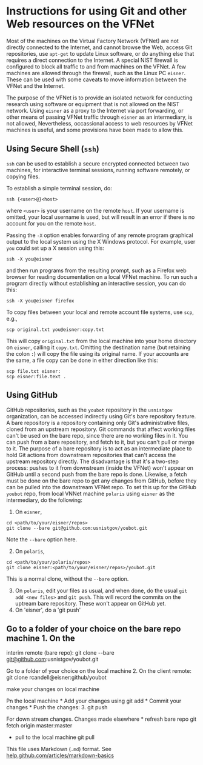 # Instructions for using Git and other Web resources on the VFNet

Most of the machines on the Virtual Factory Network (VFNet) are not directly connected to the Internet, and cannot browse the Web, access Git repositories, use `apt-get` to update Linux software, or do anything else that requires a direct connection to the Internet. A special NIST firewall is configured to block all traffic to and from machines on the VFNet. A few machines are allowed through the firewall, such as the Linux PC `eisner`. These can be used with some caveats to move information between the VFNet and the Internet.

The purpose of the VFNet is to provide an isolated network for conducting research using software or equipment that is not allowed on the NIST network. Using `eisner` as a proxy to the Internet via port forwarding, or other means of passing VFNet traffic through `eisner` as an intermediary, is not allowed, Nevertheless, occassional access to web resources by VFNet machines is useful, and some provisions have been made to allow this. 

## Using Secure Shell (`ssh`)

`ssh` can be used to establish a secure encrypted connected between two machines, for interactive terminal sessions, running software remotely, or copying files. 

To establish a simple terminal session, do:

`ssh {<user>@}<host>`

where `<user>` is your username on the remote `host`. If your username is omitted, your local username is used, but will result in an error if there is no account for you on the remote `host`. 

Passing the `-X` option enables forwarding of any remote program graphical output to the local system using the X Windows protocol. For example, user `you` could set up a X session using this: 

`ssh -X you@eisner`

and then run programs from the resulting prompt, such as a Firefox web browser for reading documentation on a local VFNet machine. To run such a program directly without establishing an interactive session, you can do this: 

`ssh -X you@eisner firefox`

To copy files between your local and remote account file systems, use `scp`, e.g., 

`scp original.txt you@eisner:copy.txt`

This will copy `original.txt` from the local machine into your home directory on `eisner`, calling it `copy.txt`. Omitting the destination name (but retaining the colon `:`) will copy the file using its original name. If your accounts are the same, a file copy can be done in either direction like this: 

```
scp file.txt eisner:
scp eisner:file.text .
```

## Using GitHub

GitHub repositories, such as the `youbot` repository in the `usnistgov` organization, can be accessed indirectly using Git's bare repository feature. A bare repository is a repository containing only Git's administrative files, cloned from an upstream repository. Git commands that affect working files can't be used on the bare repo, since there are no working files in it. You can push from a bare repository, and fetch to it, but you can't pull or merge to it. The purpose of a bare repository is to act as an intermediate place to hold Git actions from downstream repositories that can't access the upstream repository directly. The disadvantage is that it's a two-step process: pushes to it from downstream (inside the VFNet) won't appear on GitHub until a second push from the bare repo is done. Likewise, a fetch must be done on the bare repo to get any changes from GitHub, before they can be pulled into the downstream VFNet repo. 
To set this up for the GitHub `youbot` repo, from local VNNet machine `polaris` using `eisner` as the intermediary, do the following:

1. On `eisner`, 
```
cd <path/to/your/eisner/repos>
git clone --bare git@github.com:usnistgov/youbot.git
```
Note the `--bare` option here. 

2. On `polaris`,
```
cd <path/to/your/polaris/repos>
git clone eisner:<path/to/your/eisner/repos>/youbot.git
```
This is a normal clone, without the `--bare` option.

3. On `polaris`, edit your files as usual, and when done, do the usual `git add <new files>` and `git push`. This will record the commits on the uptream bare repository. These won't appear on GitHub yet. 
4. On 'eisner', do a 'git push'

## Go to a folder of your choice on the bare repo machine 1. On the
interim remote (bare repo): git clone --bare
git@github.com:usnistgov/youbot.git

Go to a folder of your choice on the local machine 2. On the client
remote: git clone rcandell@eisner:github/youbot

make your changes on local machine

Pn the local machine * Add your changes using git add * Commit your
changes * Push the changes: 3. git push


For down stream changes.  Changes made elsewhere * refresh bare repo
git fetch origin master:master

* pull to the local machine git pull


This file uses Markdown (`.md`) format. See [help.github.com/articles/markdown-basics](http://help.github.com/articles/markdown-basics)
